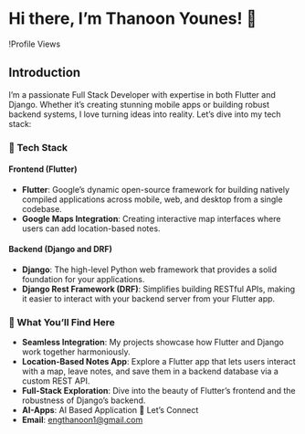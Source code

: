 # Hi there, I’m Thanoon Younes! 👋
!Profile Views

## Introduction
I’m a passionate Full Stack Developer with expertise in both Flutter and Django. Whether it’s creating stunning mobile apps or building robust backend systems, I love turning ideas into reality. Let’s dive into my tech stack:

### 🚀 Tech Stack
#### Frontend (Flutter)
- **Flutter**: Google’s dynamic open-source framework for building natively compiled applications across mobile, web, and desktop from a single codebase.
- **Google Maps Integration**: Creating interactive map interfaces where users can add location-based notes.

#### Backend (Django and DRF)
- **Django**: The high-level Python web framework that provides a solid foundation for your applications.
- **Django Rest Framework (DRF)**: Simplifies building RESTful APIs, making it easier to interact with your backend server from your Flutter app.

### 🌟 What You’ll Find Here
- **Seamless Integration**: My projects showcase how Flutter and Django work together harmoniously.
- **Location-Based Notes App**: Explore a Flutter app that lets users interact with a map, leave notes, and save them in a backend database via a custom REST API.
- **Full-Stack Exploration**: Dive into the beauty of Flutter’s frontend and the robustness of Django’s backend.
- **AI-Apps**: AI Based Application
📝 Let’s Connect
- **Email**: engthanoon1@gmail.com
